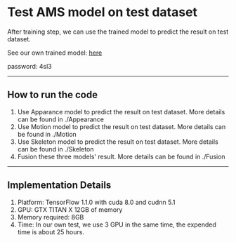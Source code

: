# Test AMS model on test dataset

After training step, we can use the trained model to predict the result on test dataset.

See our own trained model:  [here](http://pan.baidu.com/s/1hrZxSiS)

password: 4sl3

------
## How to run the code
1. Use Apparance model to predict the result on test dataset. More details can be found in ./Appearance
2. Use Motion model to predict the result on test dataset. More details can be found in ./Motion
3. Use Skeleton model to predict the result on test dataset. More details can be found in ./Skeleton
4. Fusion these three models' result. More details can be found in ./Fusion

---------
## Implementation Details

1. Platform: TensorFlow 1.1.0 with cuda 8.0 and cudnn 5.1
2. GPU: GTX TITAN X 12GB of memory  
3. Memory required: 8GB  
4. Time: In our own test, we use 3 GPU in the same time, the expended time is about 25 hours.
